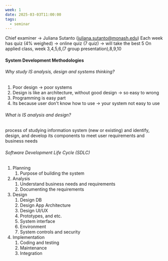 ```yaml
---
week: 1
date: 2025-03-03T11:00:00
tags:
  - seminar
---
```


Chief examiner -> Juliana Sutanto (juliana.sutanto@monash.edu)
Each week has quiz (4% weighed) -> online quiz (7 quiz) -> will take the best 5
On applied class, week 3,4,5,6,(7 group presentation),8,9,10

#### System Development Methodologies

###### Why study IS analysis, design and systems thinking?
1. Poor design -> poor systems
2. Design is like an architecture, without good design -> so easy to wrong
3. Programming is easy part
4. Its because user don't know how to use -> your system not easy to use

###### What is IS analysis and design?
process of studying information system (new or existing) and identify, design, and develop its components to meet user requirements and business needs

###### Software Development Life Cycle (SDLC)
1. Planning
	1. Purpose of building the system
2. Analysis
	1. Understand business needs and requirements
	2. Documenting the requirements
3. Design
	1. Design DB
	2. Design App Architecture
	3. Design UI/UX
	4. Prototypes, and etc.
	5. System interface
	6. Environment
	7. System controls and security
4. Implementation
	1. Coding and testing
	2. Maintenance
	3. Integration